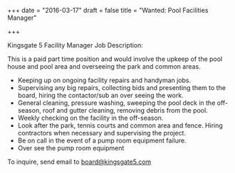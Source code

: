 +++
date = "2016-03-17"
draft = false
title = "Wanted: Pool Facilities Manager"

+++

Kingsgate 5 Facility Manager Job Description:

This is a paid part time position and would involve the upkeep of the pool house and pool area and overseeing the park and common areas.

<!--more-->

- Keeping up on ongoing facility repairs and handyman jobs.
- Supervising any big repairs, collecting bids and presenting them to the board, hiring the contactor/sub an over seeing the work.
- General cleaning, pressure washing, sweeping the pool deck in the off-season, roof and gutter cleaning, removing debris from the pool.
- Weekly checking on the facility in the off-season.
- Look after the park, tennis courts and common area and fence. Hiring contractors when necessary and supervising the project.
- Be on call in the event of a pump room equipment failure.
- Over see the pump room equipment 

To inquire, send email to board@kingsgate5.com

